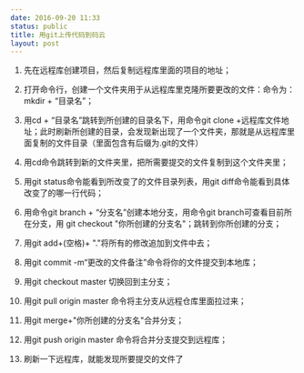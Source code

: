 ```yaml
---
date: 2016-09-20 11:33
status: public
title: 用git上传代码到码云
layout: post
---
```

1. 先在远程库创建项目，然后复制远程库里面的项目的地址；

2. 打开命令行，创建一个文件夹用于从远程库里克隆所要更改的文件：命令为：mkdir + “目录名”；

3. 用cd + “目录名”跳转到所创建的目录名下，用命令git clone +远程库文件地址；此时刷新所创建的目录，会发现新出现了一个文件夹，那就是从远程库里面复制的文件目录（里面包含有后缀为.git的文件）

4. 用cd命令跳转到新的文件夹里，把所需要提交的文件复制到这个文件夹里；

5. 用git status命令能看到所改变了的文件目录列表，用git diff命令能看到具体改变了的哪一行代码；

6. 用命令git branch + “分支名”创建本地分支，用命令git branch可查看目前所在分支，用 git checkout "你所创建的分支名"；跳转到你所创建的分支；

7. 用git  add+(空格)+ "."将所有的修改追加到文件中去；

8. 用git commit -m“更改的文件备注”命令将你的文件提交到本地库；

9. 用git checkout master 切换回到主分支；

10. 用git pull  origin  master 命令将主分支从远程仓库里面拉过来；

11. 用git merge+"你所创建的分支名"合并分支；

12. 用git push  origin  master 命令将合并分支提交到远程库；

13. 刷新一下远程库，就能发现所要提交的文件了
